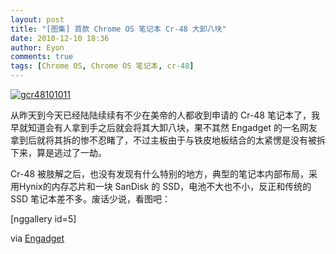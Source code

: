 ```yaml
---
layout: post
title: "[图集] 首款 Chrome OS 笔记本 Cr-48 大卸八块"
date: 2010-12-10 18:36
author: Eyon
comments: true
tags: [Chrome OS, Chrome OS 笔记本, cr-48]
---
```

<a href="http://img.chromi.org/2010/12/gcr48101011.jpg">![](http://img.chromi.org/2010/12/gcr48101011.jpg "gcr48101011")</a>

从昨天到今天已经陆陆续续有不少在美帝的人都收到申请的 Cr-48 笔记本了，我早就知道会有人拿到手之后就会将其大卸八块，果不其然 Engadget 的一名网友拿到后就将其拆的惨不忍睹了，不过主板由于与铁皮地板结合的太紧愣是没有被拆下来，算是逃过了一劫。

Cr-48 被肢解之后，也没有发现有什么特别的地方，典型的笔记本内部布局，采用Hynix的内存芯片和一块 SanDisk 的 SSD，电池不大也不小，反正和传统的 SSD 笔记本差不多。废话少说，看图吧：<!--more-->

[nggallery id=5]

via [Engadget](http://www.engadget.com/photos/google-cr-48-laptop-torn-down/#3665043)

